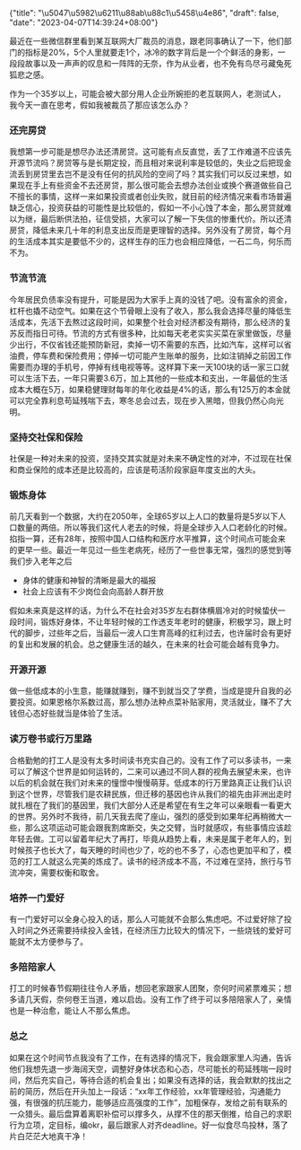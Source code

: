 {"title": "\u5047\u5982\u6211\u88ab\u88c1\u5458\u4e86", "draft": false, "date": "2023-04-07T14:39:24+08:00"}

最近在一些微信群里看到某互联网大厂裁员的消息，跟老同事确认了一下，他们部门的指标是20%，5个人里就要走1个，冰冷的数字背后是一个个鲜活的身影，一段段故事以及一声声的叹息和一阵阵的无奈，作为从业者，也不免有鸟尽弓藏兔死狐悲之感。

作为一个35岁以上，可能会被大部分用人企业所婉拒的老互联网人，老测试人，我今天一直在思考，假如我被裁员了那应该怎么办？

### 还完房贷

我想第一步可能是想尽办法还清房贷。这可能有点反直觉，丢了工作难道不应该先开源节流吗？房贷等与是长期定投，而且相对来说利率是较低的，失业之后把现金流丢到房贷里去岂不是没有任何的抗风险的空间了吗？其实我们可以反过来想，如果现在手上有些资金不去还房贷，那么很可能会去想办法创业或换个赛道做些自己不擅长的事情，这样一来如果投资或者创业失败，就目前的经济情况来看市场普遍缺乏信心，投资获益的可能性是比较低的，假如一不小心蚀了本金，那么房贷就难以为继，最后断供法拍，征信受损，大家可以了解一下失信的惨重代价。所以还清房贷，降低未来几十年的利息支出反而是更理智的选择。另外没有了房贷，每个月的生活成本其实是要低不少的，这样生存的压力也会相应降低，一石二鸟，何乐而不为。

### 节流节流

今年居民负债率没有提升，可能是因为大家手上真的没钱了吧。没有富余的资金，杠杆也撬不动空气。如果在这个节骨眼上没有了收入，那么我会选择尽量的降低生活成本，先活下去熬过这段时间，如果整个社会对经济都没有期待，那么经济的复苏反而指日可待。节流的方式有很多种，比如每天老老实实买菜在家里做饭，尽量少出行，不仅省钱还能预防新冠，卖掉一切不需要的东西，比如汽车，这样可以省油费，停车费和保险费用；停掉一切可能产生账单的服务，比如注销掉之前因工作需要而办理的手机号，停掉有线电视等等。这样算下来一天100块的话一家三口就可以生活下去，一年只需要3.6万，加上其他的一些成本和支出，一年最低的生活成本大概在5万，如果稳健理财每年的年化收益是4%的话，那么有125万的本金就可以完全靠利息苟延残喘下去，寒冬总会过去，现在步入黑暗，但我仍然心向光明。

### 坚持交社保和保险

社保是一种对未来的投资，坚持交其实就是对未来不确定性的对冲，不过现在社保和商业保险的成本还是比较高的，应该是苟活阶段家庭年度支出的大头。

### 锻炼身体

前几天看到一个数据，大约在2050年，全球65岁以上人口的数量将是5岁以下人口数量的两倍。所以等我们这代人老去的时候，将是全球步入人口老龄化的时候。掐指一算，还有28年，按照中国人口结构和医疗水平推算，这个时间点可能会来的更早一些。最近一年见过一些生老病死，经历了一些世事无常，强烈的感觉到等我们步入老年之后

- 身体的健康和神智的清晰是最大的福报
- 社会上应该有不少岗位会向高龄人群开放

假如未来真是这样的话，为什么不在社会对35岁左右群体横眉冷对的时候蛰伏一段时间，锻炼好身体，不让年轻时候的工作透支年老时的健康，积极学习，跟上时代的脚步，过些年之后，当最后一波人口生育高峰的红利过去，也许届时会有更好的复出和发展的机会。总之健康生活的越久，在未来的社会可能会越有竞争力。

### 开源开源

做一些低成本的小生意，能赚就赚到，赚不到就当交了学费，当成是提升自我的必要投资。如果恩格尔系数过高，那么想办法种点菜补贴家用，灵活就业，赚不了大钱但心态好些就当是体验了生活。

### 读万卷书或行万里路

合格勤勉的打工人是没有太多时间读书充实自己的。没有工作了可以多读书，一来可以了解这个世界是如何运转的，二来可以通过不同人群的视角去展望未来，也许以后的机会就在我们对未来的憧憬中慢慢萌芽。低成本的行万里路真正让我们认识到这个世界，尽管我们是农耕民族，但迁移的基因也许从我们的祖先由非洲出走时就扎根在了我们的基因里，我们大部分人还是希望在有生之年可以亲眼看一看更大的世界。另外时不我待，前几天我去爬了座山，强烈的感受到如果年纪再稍微大一些，那么这项运动可能会跟我割席断交，失之交臂，当时就感叹，有些事情应该趁年轻去做。工可以留着年纪大了再打，毕竟从趋势上看，未来是属于老年人的，到时候孩子也长大了，每天睡的时间也少了，吃的也不多了，心态也更加平和了，模范的打工人就这么完美的炼成了。读书的经济成本不高，不过难在坚持，旅行与节流冲突，需要权衡和取舍。

### 培养一门爱好

有一门爱好可以全身心投入的话，那么人可能就不会那么焦虑吧。不过爱好除了投入时间之外还需要持续投入金钱，在经济压力比较大的情况下，一些烧钱的爱好可能就不太方便参与了。

### 多陪陪家人

打工的时候春节假期往往令人矛盾，想回老家跟家人团聚，奈何时间紧票难买；想多请几天假，奈何卷王当道，难以启齿。没有工作了终于可以多陪陪家人了，亲情也是一种治愈，能让人不那么焦虑。

### 总之

如果在这个时间节点我没有了工作，在有选择的情况下，我会跟家里人沟通，告诉他们我想先退一步海阔天空，调整好身体状态和心态，尽可能长的苟延残喘一段时间，然后充实自己，等待合适的机会复出；如果没有选择的话，我会默默的找出之前的简历，然后在开头加上一段话：“xx年工作经验，xx年管理经验，沟通能力强，有很强的抗压能力，能够适应高强度的工作”，加粗保存，发给之前有联系的一众猎头。最后盘算着离职补偿可以撑多久，从撑不住的那天倒推，给自己的求职行为立项，定目标，编okr，最后跟家人对齐deadline。好一似食尽鸟投林，落了片白茫茫大地真干净！